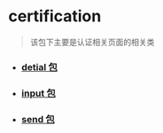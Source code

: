 # certification
> 该包下主要是认证相关页面的相关类

- ### [detial 包](./detail)

- ### [input 包](./input)

- ### [send 包](./send)